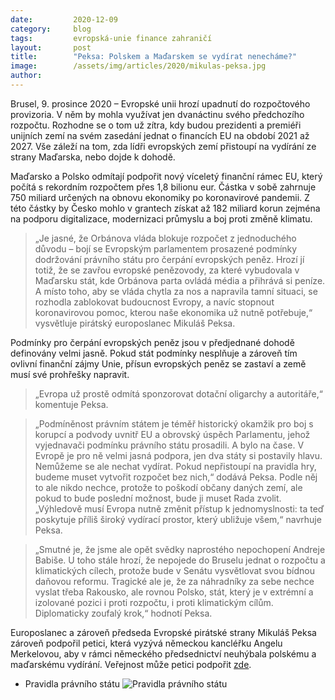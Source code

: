 ```yaml
---
date:         2020-12-09
category:     blog
tags:         evropská-unie finance zahraničí
layout:       post
title:        "Peksa: Polskem a Maďarskem se vydírat nenecháme?"
image:        /assets/img/articles/2020/mikulas-peksa.jpg
author:       
---
```




Brusel, 9. prosince 2020 – Evropské unii hrozí upadnutí do rozpočtového provizoria. V něm by mohla využívat jen dvanáctinu svého předchozího rozpočtu. Rozhodne se o tom už zítra, kdy budou prezidenti a premiéři unijních zemí na svém zasedání jednat o financích EU na období 2021 až 2027. Vše záleží na tom, zda lídři evropských zemí přistoupí na vydírání ze strany Maďarska, nebo dojde k dohodě.

Maďarsko a Polsko odmítají podpořit nový víceletý finanční rámec EU, který počítá s rekordním rozpočtem přes 1,8 bilionu eur.  Částka v sobě zahrnuje 750 miliard určených na obnovu ekonomiky po koronavirové pandemii. Z této částky by Česko mohlo v grantech získat až 182 miliard korun zejména na podporu digitalizace, modernizaci průmyslu a boj proti změně klimatu.

> „Je jasné, že Orbánova vláda blokuje rozpočet z jednoduchého důvodu – bojí se Evropským parlamentem prosazené podmínky dodržování právního státu pro čerpání evropských peněz. Hrozí jí totiž, že se zavřou evropské penězovody, za které vybudovala v Maďarsku stát, kde Orbánova parta ovládá média a přihrává si peníze. A místo toho, aby se vláda chytla za nos a napravila tamní situaci, se rozhodla zablokovat budoucnost Evropy, a navíc stopnout koronavirovou pomoc, kterou naše ekonomika už nutně potřebuje,“ vysvětluje pirátský europoslanec Mikuláš Peksa.

Podmínky pro čerpání evropských peněz jsou v předjednané dohodě definovány velmi jasně. Pokud stát  podmínky nesplňuje a zároveň tím ovlivní finanční zájmy Unie, přísun evropských peněz se zastaví a země musí své prohřešky napravit. 

> „Evropa už prostě odmítá sponzorovat dotační oligarchy a autoritáře,“ komentuje Peksa.

> „Podmíněnost právním státem je téměř historický okamžik pro boj s korupcí a podvody uvnitř EU a obrovský úspěch Parlamentu, jehož vyjednavači podmínku právního státu prosadili. A bylo na čase. V Evropě je pro ně velmi jasná podpora, jen dva státy si postavily hlavu. Nemůžeme se ale nechat vydírat. Pokud nepřistoupí na pravidla hry, budeme muset vytvořit rozpočet bez nich,“ dodává Peksa. Podle něj to ale nikdo nechce, protože to poškodí občany daných zemí, ale pokud to bude poslední možnost, bude ji muset Rada zvolit. „Výhledově musí Evropa nutně změnit přístup k jednomyslnosti: ta teď poskytuje příliš široký vydírací prostor, který ubližuje všem,“ navrhuje Peksa.

> „Smutné je, že jsme ale opět svědky naprostého nepochopení Andreje Babiše. U toho stále hrozí, že nepojede do Bruselu jednat o rozpočtu a klimatických cílech, protože bude v Senátu vysvětlovat svou bídnou daňovou reformu. Tragické ale je, že za náhradníky za sebe nechce vyslat třeba Rakousko, ale rovnou Polsko, stát, který je v extrémní a izolované pozici i proti rozpočtu, i proti klimatickým cílům. Diplomaticky zoufalý krok,“ hodnotí Peksa.

Europoslanec a zároveň předseda Evropské pirátské strany Mikuláš Peksa zároveň podpořil petici, která vyzývá německou kancléřku Angelu Merkelovou, aby v rámci německého předsednictví neuhýbala polskému a maďarskému vydírání. Veřejnost může petici podpořit [zde](https://www.change.org/evropskehodnoty).

* Pravidla právního státu ![Pravidla právního státu](https://pirati.cz/assets/img/articles/2020/pravni-stat.jpg)

